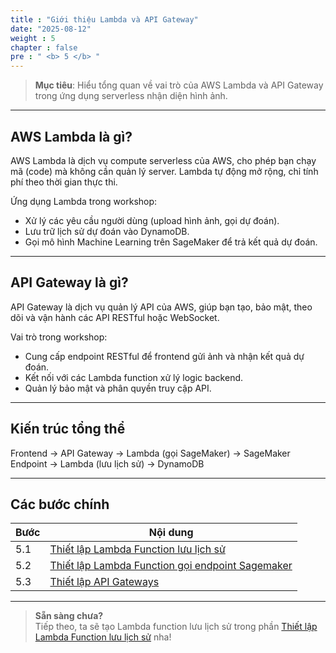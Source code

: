 ```yaml
---
title : "Giới thiệu Lambda và API Gateway"
date: "2025-08-12"
weight : 5
chapter : false
pre : " <b> 5 </b> "
---
```


> **Mục tiêu**: Hiểu tổng quan về vai trò của AWS Lambda và API Gateway trong ứng dụng serverless nhận diện hình ảnh.

---

## AWS Lambda là gì?

AWS Lambda là dịch vụ compute serverless của AWS, cho phép bạn chạy mã (code) mà không cần quản lý server. Lambda tự động mở rộng, chỉ tính phí theo thời gian thực thi.

Ứng dụng Lambda trong workshop:
- Xử lý các yêu cầu người dùng (upload hình ảnh, gọi dự đoán).
- Lưu trữ lịch sử dự đoán vào DynamoDB.
- Gọi mô hình Machine Learning trên SageMaker để trả kết quả dự đoán.

---

## API Gateway là gì?

API Gateway là dịch vụ quản lý API của AWS, giúp bạn tạo, bảo mật, theo dõi và vận hành các API RESTful hoặc WebSocket.

Vai trò trong workshop:
- Cung cấp endpoint RESTful để frontend gửi ảnh và nhận kết quả dự đoán.
- Kết nối với các Lambda function xử lý logic backend.
- Quản lý bảo mật và phân quyền truy cập API.

---

## Kiến trúc tổng thể

Frontend → API Gateway → Lambda (gọi SageMaker) → SageMaker Endpoint → Lambda (lưu lịch sử) → DynamoDB

---

## Các bước chính

| **Bước** | **Nội dung** |
|----------|--------------|
| 5.1 | [Thiết lập Lambda Function lưu lịch sử](/5-lambda-api-setup/5.1-create-lambda-save-history/) |
| 5.2 | [Thiết lập Lambda Function gọi endpoint Sagemaker](/5-lambda-api-setup/5.2-create-lambda-call-sagemaker/) |
| 5.3 | [Thiết lập API Gateways](/5-lambda-api-setup/5.3-create-api-gateway/) |

---

> **Sẵn sàng chưa?**  
> Tiếp theo, ta sẽ tạo Lambda function lưu lịch sử trong phần [Thiết lập Lambda Function lưu lịch sử](/5-lambda-api-setup/5.1-create-lambda-save-history/) nha!